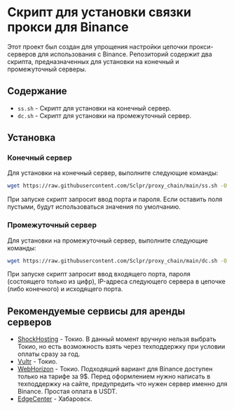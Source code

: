 # Скрипт для установки связки прокси для Binance

Этот проект был создан для упрощения настройки цепочки прокси-серверов для использования с Binance.
Репозиторий содержит два скрипта, предназначенных для установки на конечный и промежуточный серверы.

## Содержание

- `ss.sh` - Скрипт для установки на конечный сервер.
- `dc.sh` - Скрипт для установки на промежуточный сервер.

## Установка

### Конечный сервер

Для установки на конечный сервер, выполните следующие команды:

```bash
wget https://raw.githubusercontent.com/Sclpr/proxy_chain/main/ss.sh -O ss.sh && bash ss.sh
```

При запуске скрипт запросит ввод порта и пароля. Если оставить поля пустыми, будут использоваться значения по умолчанию.

###  Промежуточный сервер
Для установки на промежуточный сервер, выполните следующие команды:

```bash
wget https://raw.githubusercontent.com/Sclpr/proxy_chain/main/dc.sh -O dc.sh && bash dc.sh
```

При запуске скрипт запросит ввод входящего порта, пароля (состоящего только из цифр), IP-адреса следующего сервера в цепочке (либо конечного) и исходящего порта.


## Рекомендуемые сервисы для аренды серверов

- [ShockHosting](https://shockhosting.com/portal/aff.php?aff=1184) - Токио. В данный момент вручную нельзя выбрать Токио, но есть возможность взять через техподдержку при условии оплаты сразу за год.
- [Vultr](https://www.vultr.com/?ref=9635843) - Токио.
- [WebHorizon](https://clients.webhorizon.net/?affid=93) - Токио. Подходящий вариант для Binance доступен только на тарифе за 9$. Перед оформлением нужно написать в техподдержку на сайте, предупредить что нужен сервер именно для Binance. Простая оплата в USDT.
- [EdgeCenter](https://edgecenter.ru/hosting/price/vds?from=14840289) - Хабаровск.
